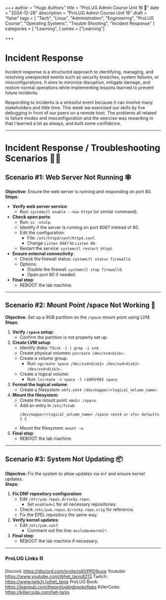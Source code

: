 +++
author = "Hugo Authors"
title = "ProLUG Admin Course Unit 16 🐧"
date = "2024-12-28"
description = "ProLUG Admin Course Unit 16"
draft = "false"
tags = [
  "Tech", "Linux", "Administration", "Engineering", "ProLUG Course", "Operating Systems", "Trouble Shooting", "Incident Response"
]
categories = [
    "Learning",
]
series = ["Learning"]

+++

<!--more-->

# Incident Response

Incident response is a structured approach to identifying, managing, and resolving unexpected events such as security breaches, system failures, or misconfigurations. It aims to minimize disruption, mitigate damage, and restore normal operations while implementing lessons learned to prevent future incidents.

Responding to incidents is a stressful event because it can involve many stakeholders and little time. This week we exercised our skills by live debugging in front of our peers on a remote host. The problems all related to failure modes and misconfiguration and the exercise was rewarding in that I learned a lot as always, and built some confidence.

---

# Incident Response / Troubleshooting Scenarios 🧑‍💻

## Scenario #1: Web Server Not Running 🕸️

**Objective**: Ensure the web server is running and responding on port 80.  
**Steps**:
- **Verify web server service**:
  - Run: `systemctl enable --now httpd` (or similar command).
- **Check open ports**:
  - Run: `ss -ntulp`.
  - Identify if the server is running on port 8087 instead of 80.
  - Edit the configuration:
    - File: `/etc/httpd/conf/httpd.conf`.
    - Change `Listen 8087` to `Listen 80`.
  - Restart the service: `systemctl restart httpd`.
- **Ensure external connectivity**:
  - Check the firewall status: `systemctl status firewalld`.
  - Options:
    - Disable the firewall: `systemctl stop firewalld`.
    - Open port 80 if needed.
- **Final step**:
  - REBOOT the lab machine.

---

## Scenario #2: Mount Point /space Not Working 💾

**Objective**: Set up a 9GB partition on the `/space` mount point using LVM.  
**Steps**:
1. **Verify `/space` setup**:
   - Confirm the partition is not properly set up.
2. **Create LVM setup**:
   - Identify disks: `fdisk -l | grep -i xvd`.
   - Create physical volumes: `pvcreate /dev/xvd<disk>`.
   - Create a volume group:
     - Run: `vgcreate space /dev/xvd<disk1> /dev/xvd<disk2> /dev/xvd<disk3>`.
   - Create a logical volume:
     - Run: `lvcreate -n space -l +100%FREE space`.
3. **Format the logical volume**:
   - Create a filesystem: `mkfs.ext4 /dev/mapper/<logical_volume_name>`.
4. **Mount the filesystem**:
   - Create the mount point: `mkdir /space`.
   - Add an entry in `/etc/fstab`:
     ```fstab
     /dev/mapper/<logical_volume_name> /space <ext4 or xfs> defaults 1 2
     ```
   - Mount the filesystem: `mount -a`.
5. **Final step**:
   - REBOOT the lab machine.

---

## Scenario #3: System Not Updating 📦

**Objective**: Fix the system to allow updates via `dnf` and ensure kernel updates.  
**Steps**:
1. **Fix DNF repository configuration**:
   - Edit `/etc/yum.repos.d/rocky.repo`:
     - Set `enabled=1` for all necessary repositories.
   - Check `/etc/yum.repos.d/rocky.repo.orig` for reference.
   - Fix the EPEL repository the same way.
2. **Verify kernel updates**:
   - Edit `/etc/yum.conf`:
     - Comment out the line: `exclude=kernel*`.
3. **Final step**:
   - REBOOT the lab machine if necessary.

---

### ProLUG Links ⛓️

Discord: https://discord.com/invite/m6VPPD9usw
Youtube: https://www.youtube.com/@het_tanis8213
Twitch: https://www.twitch.tv/het_tanis
ProLUG Book: https://leanpub.com/theprolugbigbookoflabs
KillerCoda: https://killercoda.com/het-tanis

